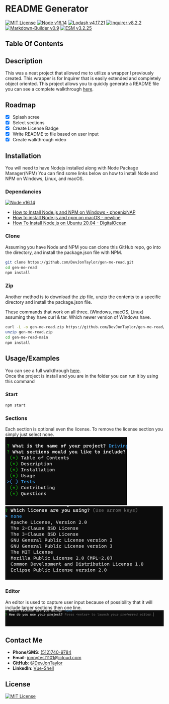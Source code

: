 
# README Generator
[![MIT License](https://img.shields.io/badge/license-MIT-green?style=plastic "MIT License" )](./LICENSE)
[![Node v16.14 ](https://img.shields.io/badge/Node%20v16.14-339933?labelColor=ffffff&style=plastic&logo=node.js&logoColor=339933 'Node.JS')](https://nodejs.org/)
[![Lodash v4.17.21](https://img.shields.io/badge/Lodash%20v4.17.21-3492ff?labelColor=ffffff&style=plastic&logo=lodash 'Lodash')](https://lodash.com/)
[![Inquirer v8.2.2](https://img.shields.io/badge/Inquirer-%20v8.2.2-yellow?labelColor=ffffff&style=plastic 'Inquirer')](https://www.npmjs.com/package/inquirer)
[![Markdown-Builder v0.9](https://img.shields.io/badge/Markdown--Builder-%20v0.9-green?labelColor=ffffff&style=plastic 'Markdown-Builder')](https://www.npmjs.com/package/markdown-builder)
[![ESM v3.2.25](https://img.shields.io/badge/ESM-%20v3.2.25-gold?labelColor=ffffff&style=plastic 'ESM')](https://www.npmjs.com/package/esm)



## Table Of Contents
## Description
This was a neat project that allowed me to utilize a wrapper I
previously created.  This wrapper is for Inquirer that is easily
extended and completely object oriented.  This project allows you
to quickly generate a README file you can see a complete
walkthrough [here](https://youtu.be/MO-zx7zRsp0).
## Roadmap

- [x]  Splash scree
- [x]  Select sections
- [x]  Create License Badge
- [x]  Write README to file based on user input
- [x]  Create walkthrough video

## Installation

You will need to have Nodejs installed along with Node Package Manager(NPM)  You can
find some links below on how to install Node and NPM on Windows, Linux, and macOS.
### Dependancies
[![Node v16.14 ](https://img.shields.io/badge/Node%20v16.14-339933?labelColor=ffffff&style=plastic&logo=node.js&logoColor=339933 'NodeJS download page')](https://nodejs.org/en/download/)
* [How to Install Node.js and NPM on Windows - phoenixNAP](https://phoenixnap.com/kb/install-node-js-npm-on-windows)
* [How to install Node.js and npm on macOS - newline](https://www.newline.co/@Adele/how-to-install-nodejs-and-npm-on-macos--22782681)
* [How To Install Node.js on Ubuntu 20.04 - DigitalOcean](https://www.digitalocean.com/community/tutorials/how-to-install-node-js-on-ubuntu-20-04)
### Clone
Assuming you have Node and NPM you can clone this GitHub repo, go into the directory,
and install the package.json file with NPM.
```bash
git clone https://github.com/DevJonTaylor/gen-me-read.git
cd gen-me-read
npm install
```
### Zip
Another method is to download the zip file, unzip the contents to a specific directory
and install the package.json file.

These commands that work on all three. (Windows, macOS, Linux) assuming they have
curl & tar.  Which newer version of Windows have.
```bash
curl -L -o gen-me-read.zip https://github.com/DevJonTaylor/gen-me-read/archive/refs/heads/main.zip
unzip gen-me-read.zip
cd gen-me-read-main
npm install
```

## Usage/Examples
You can see a full walkthrough [here](https://www.youtube.com/watch?v=MO-zx7zRsp0).  
Once the project is install and you are in the folder you can run it by using this command
### Start
```bash
npm start
```

### Sections
Each section is optional even the license. To remove the license section you simply
just select none.
![Section Options](./assets/images/sections.png 'Select Sections')
![Section Licenses](./assets/images/license.png 'License Options')

### Editor
An editor is used to capture user input because of possibility that it will include
larger sections then one line.
![Editor](./assets/images/editor.png 'Editor')

## Contact Me

- **Phone/SMS**: [(512)740-9784](tel:+15127409784/)
- **Email**: [jonnytest1101@icloud.com](mailto:jonnytest1101@icloud.com)
- **GitHub**: [@DevJonTaylor](https://www.github.com/devjontaylor)
- **LinkedIn**: [Vue-Shell](https://www.linkedin.com/in/vue-shell)
## License

[![MIT License](https://img.shields.io/badge/license-MIT-green?style=plastic)](./LICENSE)